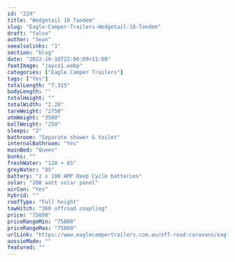 ```yaml
---
id: "229"
title: "Wedgetail 18 Tandem"
slug: "Eagle-Camper-Trailers-Wedgetail-18-Tandem"
draft: "false"
author: "Sean"
seealsolinks: "1"
section: "blog"
date: "2022-10-10T22:00:09+11:00"
featImage: "jayco1.webp"
categories: ["Eagle Camper Trailers"]
tags: ["Yes"]
totalLength: "7.315"
bodyLength: ""
totalHeight: ""
totalWidth: "2.28"
tareWeight: "2750"
atmWeight: "3500"
ballWeight: "250"
sleeps: "2"
bathroom: "Separate shower & toilet"
internalBathroom: "Yes"
mainBed: "Queen"
bunks: ""
freshWater: "120 + 85"
greyWater: "85"
battery: "2 x 100 AMP Deep Cycle batteries"
solar: "200 watt solar panel"
airCon: "Yes"
hybrid: ""
roofType: "Full height"
towHitch: "360 offroad coupling"
price: "75800"
priceRangeMin: "75800"
priceRangeMax: "75800"
urlLink: "https://www.eaglecampertrailers.com.au/off-road-caravans/eagle-wedgetail-18/"
aussieMade: ""
featured: ""
---
```


